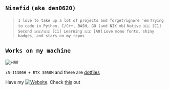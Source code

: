 ## `Ninefid` `(aka den0620)`

>`I love to take up a lot of projects and forget/ignore 'em`
>`Trying to code in Python, C/C++, BASH, GO (and NIX mb)`
>`Native 🇷🇺 [C1] Second 🇺🇸/🇬🇧 [C1] Learning 🇨🇿 [A0]`
>`Love mono fonts, shiny badges, and stars on my repos`

## `Works on my machine`
![HW](https://img.shields.io/badge/Endeavouros-ASUS_Vivobook_PRO_14X_OLED-0078D6?style=for-the-badge&logo=arch-linux&logoColor=white)

`i5-11300H + RTX 3050M` and there are [dotfiles](https://github.com/den0620/dotfiles)

Have my [![Website](https://img.shields.io/website?url=https%3A%2F%2Fselfre.cc)](https://selfre.cc). Check [this](https://💀.selfre.cc) out

